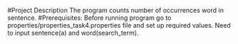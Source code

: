#Project Description
The program counts number of occurrences word in sentence. 
#Prerequisites: 
Before running program go to properties/properties_task4.properties file and set up required values.
Need to input sentence(a) and word(search_term).
